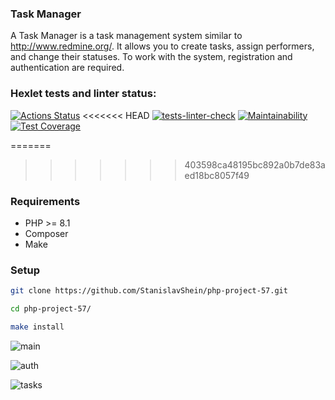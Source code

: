 ### Task Manager
A Task Manager is a task management system similar to http://www.redmine.org/. It allows you to create tasks, assign performers, and change their statuses. To work with the system, registration and authentication are required.


### Hexlet tests and linter status:
[![Actions Status](https://github.com/StanislavShein/php-project-57/workflows/hexlet-check/badge.svg)](https://github.com/StanislavShein/php-project-57/actions)
<<<<<<< HEAD
[![tests-linter-check](https://github.com/StanislavShein/php-project-57/actions/workflows/tests-linter-check.yml/badge.svg)](https://github.com/StanislavShein/php-project-57/actions/workflows/tests-linter-check.yml)
[![Maintainability](https://api.codeclimate.com/v1/badges/581c1ca3975b1b9cb350/maintainability)](https://codeclimate.com/github/StanislavShein/php-project-57/maintainability)
[![Test Coverage](https://api.codeclimate.com/v1/badges/581c1ca3975b1b9cb350/test_coverage)](https://codeclimate.com/github/StanislavShein/php-project-57/test_coverage)


=======
>>>>>>> 403598ca48195bc892a0b7de83aed18bc8057f49


### Requirements

* PHP >= 8.1
* Composer
* Make

### Setup

```sh
git clone https://github.com/StanislavShein/php-project-57.git
```
```sh
cd php-project-57/
```
```sh
make install
```

![main](https://i.imgur.com/1o2ZPRc.png)

![auth](https://i.imgur.com/XCrgbf6.png)

![tasks](https://i.imgur.com/ClnaHqy.png)